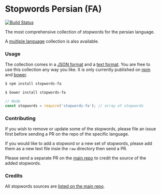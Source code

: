 Stopwords Persian (FA)
=======

[![Build Status](https://travis-ci.org/stopwords-iso/stopwords-fa.svg?branch=master)](https://travis-ci.org/stopwords-iso/stopwords-fa)

The most comprehensive collection of stopwords for the persian language.

A [multiple language](https://github.com/stopwords-iso/stopwords-iso) collection is also available.

### Usage

The collection comes in a
[JSON format](https://raw.githubusercontent.com/stopwords-iso/stopwords-fa/master/stopwords-fa.json) and a
[text format](https://raw.githubusercontent.com/stopwords-iso/stopwords-fa/master/stopwords-fa.txt).
You are free to use this collection any way you like.
It is only currently published on [npm](https://www.npmjs.com/stopwords-fa) and [bower](https://bower.io).

```sh
$ npm install stopwords-fa
```

```sh
$ bower install stopwords-fa
```

```js
// Node
const stopwords = require('stopwords-fa'); // array of stopwords
```

### Contributing

If you wish to remove or update some of the stopwords, please file an issue first before sending a PR on the repo of the specific language.

If you would like to add a stopword or a new set of stopwords, please add them as a new text file insie the `raw` directory then send a PR.

Please send a separate PR on the [main repo](https://github.com/stopwords-iso/stopwords-iso) to credit the source of the added stopwords.

### Credits

All stopwords sources are [listed on the main repo](https://github.com/stopwords-iso/stopwords-iso/blob/master/CREDITS.md).
